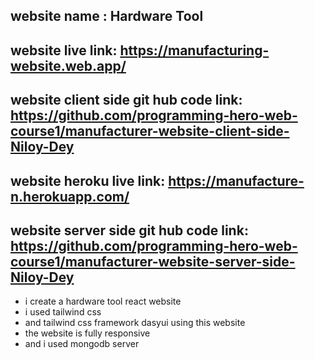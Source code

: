 ## website name : Hardware Tool


## website live link: https://manufacturing-website.web.app/



## website client side git hub code link: https://github.com/programming-hero-web-course1/manufacturer-website-client-side-Niloy-Dey



## website heroku  live link: https://manufacture-n.herokuapp.com/



## website server side git hub code link:  https://github.com/programming-hero-web-course1/manufacturer-website-server-side-Niloy-Dey


* i create a hardware tool react website
* i used tailwind css
* and tailwind css framework  dasyui  using this website 
* the website is fully responsive 
* and i used mongodb server 